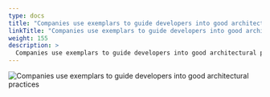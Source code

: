 ```yaml
---
type: docs
title: "Companies use exemplars to guide developers into good architectural practices"
linkTitle: "Companies use exemplars to guide developers into good architectural practices"
weight: 155
description: >
  Companies use exemplars to guide developers into good architectural practices
---
```


![Companies use exemplars to guide developers into good architectural practices](/images/bootcamp-slides/microservices-bootcamp/Slide155.PNG)
